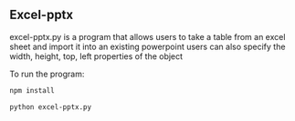 ## Excel-pptx

excel-pptx.py is a program that allows users to take a table from an excel sheet and import it into an existing powerpoint
users can also specify the width, height, top, left properties of the object

To run the program:

```sh
npm install
```

```sh
python excel-pptx.py
```
